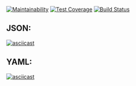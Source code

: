 [![Maintainability](https://api.codeclimate.com/v1/badges/1b9f4d3e473ac5d85109/maintainability)](https://codeclimate.com/github/Mariya1316/project-lvl2-s459/maintainability)
[![Test Coverage](https://api.codeclimate.com/v1/badges/1b9f4d3e473ac5d85109/test_coverage)](https://codeclimate.com/github/Mariya1316/project-lvl2-s459/test_coverage)
[![Build Status](https://travis-ci.org/Mariya1316/project-lvl2-s459.svg?branch=master)](https://travis-ci.org/Mariya1316/project-lvl2-s459)
## JSON:
[![asciicast](https://asciinema.org/a/KpkauyyoLaH3H5VRZ4FRPDylJ.svg)](https://asciinema.org/a/KpkauyyoLaH3H5VRZ4FRPDylJ)
## YAML:
[![asciicast](https://asciinema.org/a/xqic6G1kTu9qgYBfSiI1TP40W.svg)](https://asciinema.org/a/xqic6G1kTu9qgYBfSiI1TP40W)